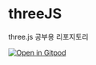 # threeJS
three.js 공부용 리포지토리

[![Open in Gitpod](https://gitpod.io/button/open-in-gitpod.svg)](https://gitpod.io/#https://github.com/snwdaaa/threeJS)
